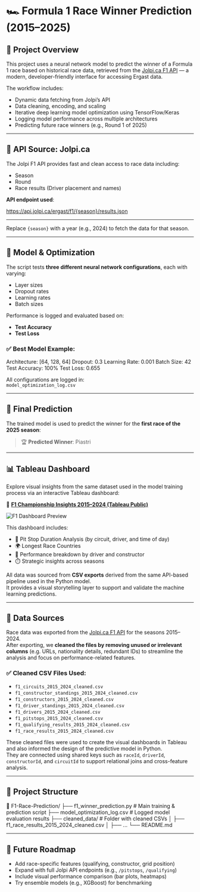 # 🏎️ Formula 1 Race Winner Prediction (2015–2025)

## 📡 Project Overview  
This project uses a neural network model to predict the winner of a Formula 1 race based on historical race data, retrieved from the [Jolpi.ca F1 API](https://jolpi.ca/) — a modern, developer-friendly interface for accessing Ergast data.

The workflow includes:  
- Dynamic data fetching from Jolpi’s API  
- Data cleaning, encoding, and scaling  
- Iterative deep learning model optimization using TensorFlow/Keras  
- Logging model performance across multiple architectures  
- Predicting future race winners (e.g., Round 1 of 2025)

---

## 📡 API Source: Jolpi.ca  
The Jolpi F1 API provides fast and clean access to race data including:
- Season  
- Round  
- Race results (Driver placement and names)

**API endpoint used**:


https://api.jolpi.ca/ergast/f1/{season}/results.json


---


Replace `{season}` with a year (e.g., 2024) to fetch the data for that season.

---

## 🧠 Model & Optimization  
The script tests **three different neural network configurations**, each with varying:
- Layer sizes  
- Dropout rates  
- Learning rates  
- Batch sizes  

Performance is logged and evaluated based on:
- **Test Accuracy**  
- **Test Loss**

### ✅ Best Model Example:
Architecture: [64, 128, 64]
Dropout: 0.3
Learning Rate: 0.001
Batch Size: 42
Test Accuracy: 100%
Test Loss: 0.655


All configurations are logged in:  
`model_optimization_log.csv`

---

## 🏁 Final Prediction  
The trained model is used to predict the winner for the **first race of the 2025 season**:

> 🏆 **Predicted Winner**: Piastri

---

## 📊 Tableau Dashboard

Explore visual insights from the same dataset used in the model training process via an interactive Tableau dashboard:

🔗 **[F1 Championship Insights 2015–2024 (Tableau Public)](https://public.tableau.com/app/profile/valeria.jimenez.paz/viz/Formula12015-2024/F1ChampionshipInsights20152024)**

![F1 Dashboard Preview](https://github.com/user-attachments/assets/d4d5c8f0-0cce-49fa-b8e0-1f61ff4a06a7)


This dashboard includes:
- 🏁 Pit Stop Duration Analysis (by circuit, driver, and time of day)  
- 🌍 Longest Race Countries  
- 🧠 Performance breakdown by driver and constructor  
- ⏱️ Strategic insights across seasons  

All data was sourced from **CSV exports** derived from the same API-based pipeline used in the Python model.  
It provides a visual storytelling layer to support and validate the machine learning predictions.

---

## 📁 Data Sources

Race data was exported from the [Jolpi.ca F1 API](https://jolpi.ca/) for the seasons 2015–2024.  
After exporting, we **cleaned the files by removing unused or irrelevant columns** (e.g. URLs, nationality details, redundant IDs) to streamline the analysis and focus on performance-related features.

### ✅ Cleaned CSV Files Used:
- `f1_circuits_2015_2024_cleaned.csv`  
- `f1_constructor_standings_2015_2024_cleaned.csv`  
- `f1_constructors_2015_2024_cleaned.csv`  
- `f1_driver_standings_2015_2024_cleaned.csv`  
- `f1_drivers_2015_2024_cleaned.csv`  
- `f1_pitstops_2015_2024_cleaned.csv`  
- `f1_qualifying_results_2015_2024_cleaned.csv`  
- `f1_race_results_2015_2024_cleaned.csv`  

These cleaned files were used to create the visual dashboards in Tableau and also informed the design of the predictive model in Python.  
They are connected using shared keys such as `raceId`, `driverId`, `constructorId`, and `circuitId` to support relational joins and cross-feature analysis.

---

## 📂 Project Structure

📁 F1-Race-Prediction/ ├── f1_winner_prediction.py # Main training & prediction script
├── model_optimization_log.csv # Logged model evaluation results
├── cleaned_data/ # Folder with cleaned CSVs
│ ├── f1_race_results_2015_2024_cleaned.csv
│ ├── ... └── README.md

---

## 🚀 Future Roadmap
- Add race-specific features (qualifying, constructor, grid position)  
- Expand with full Jolpi API endpoints (e.g., `/pitstops`, `/qualifying`)  
- Include visual performance comparison (bar plots, heatmaps)  
- Try ensemble models (e.g., XGBoost) for benchmarking  
